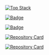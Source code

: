 [![Top Stack](https://widget.realdeveloper.pro/api/top?stack=JavaScript,react,php)](https://github.com/donellt)

[![Badge](https://widget.realdeveloper.pro/api/badge?title=Languages%20and%20Framework&badges=JavaScript,React,Node.js,Redux,jQuery,Express.js,MongoDB,Bootstrap)](https://github.com/donellt)

[![Badge](https://widget.realdeveloper.pro/api/badge?title=Database%20and%20DevOps&badges=MySQL,MongoDB,Git,GitHub,Mongoose)](https://github.com/donellt)

[![Repository Card](https://widget.realdeveloper.pro/api/card?user=donellt&repo=donellt.github.io&locale=en)](https://github.com/donellt/donellt.github.io)

[![Repository Card](https://widget.realdeveloper.pro/api/card?user=donellt&repo=readme-generator&locale=en)](https://github.com/donellt/readme-generator)

